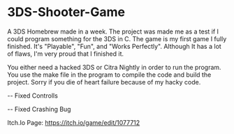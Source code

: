 # 3DS-Shooter-Game

A 3DS Homebrew made in a week. The project was made me as a test if I could program something for the 3DS in C. The game is my first game I fully finished. It's "Playable", "Fun", and "Works Perfectly". Although It has a lot of flaws, I'm very proud that I finished it.

You either need a hacked 3DS or Citra Nightly in order to run the program. 
You use the make file in the program to compile the code and build the project. 
Sorry if you die of heart failure because of my hacky code.

-- Fixed Controlls

-- Fixed Crashing Bug

Itch.Io Page: https://itch.io/game/edit/1077712
